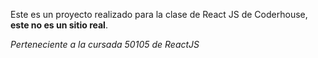 Este es un proyecto realizado para la clase de React JS de Coderhouse, **este no es un sitio real**.


*Perteneciente a la cursada 50105 de ReactJS*